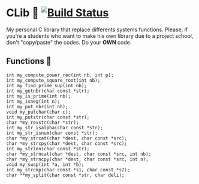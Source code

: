 # CLib :book:   [![Build Status](https://travis-ci.com/MrToto54/CLib.svg?branch=master)](https://travis-ci.com/MrToto54/CLib)
My personal C library that replace differents systems functions.
Please, if you're a students who want to make his own library due to a project school, don't "copy/paste" the codes. Do your **OWN** code.

## Functions :space_invader:
    int my_compute_power_rec(int nb, int p);
    int my_compute_square_root(int nb);
    int my_find_prime_sup(int nb);
    int my_getnbr(char const *str);
    int my_is_prime(int nb);
    int my_isneg(int n);
    int my_put_nbr(int nb);
    void my_putchar(char c);
    int my_putstr(char const *str);
    char *my_revstr(char *str);
    int my_str_isalpha(char const *str);
    int my_str_isnum(char const *str);
    char *my_strcat(char *dest, char const *src);
    char *my_strcpy(char *dest, char const *src);
    int my_strlen(char const *str);
    char *my_strncat(char *dest, char const *src, int nb);
    char *my_strncpy(char *dest, char const *src, int n);
    void my_swap(int *a, int *b);
    int my_strcmp(char const *s1, char const *s2);
    char **my_split(char const *str, char deli);
